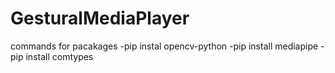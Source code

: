 # GesturalMediaPlayer

commands for pacakages
-pip instal opencv-python 
-pip install mediapipe 
-pip install comtypes 

